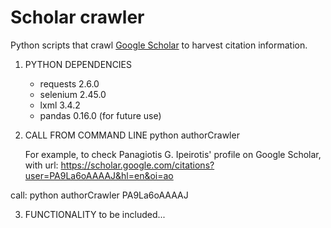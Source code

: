 Scholar crawler
===============

Python scripts that crawl [Google Scholar](https://scholar.google.com/)
to harvest citation information.

1. PYTHON DEPENDENCIES
	- requests 2.6.0
	- selenium 2.45.0
	- lxml 3.4.2
	- pandas 0.16.0 (for future use)



2. CALL FROM COMMAND LINE
   python authorCrawler <enter authorID here>

   For example, to check Panagiotis G. Ipeirotis' profile on Google
Scholar, with url:
   https://scholar.google.com/citations?user=PA9La6oAAAAJ&hl=en&oi=ao

call:
   python authorCrawler PA9La6oAAAAJ



3. FUNCTIONALITY
   to be included...
